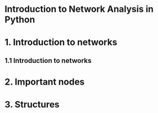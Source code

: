 Introduction to Network Analysis in Python
==========================================

# 1. Introduction to networks

## 1.1 Introduction to networks





# 2. Important nodes



# 3. Structures
